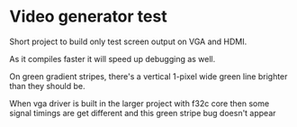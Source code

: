 # Video generator test

Short project to build only test screen
output on VGA and HDMI.

As it compiles faster it will speed up 
debugging as well.

On green gradient stripes, there's a
vertical 1-pixel wide green line brighter
than they should be.

When vga driver is built in the larger project
with f32c core then some signal timings are get different
and this green stripe bug doesn't appear
